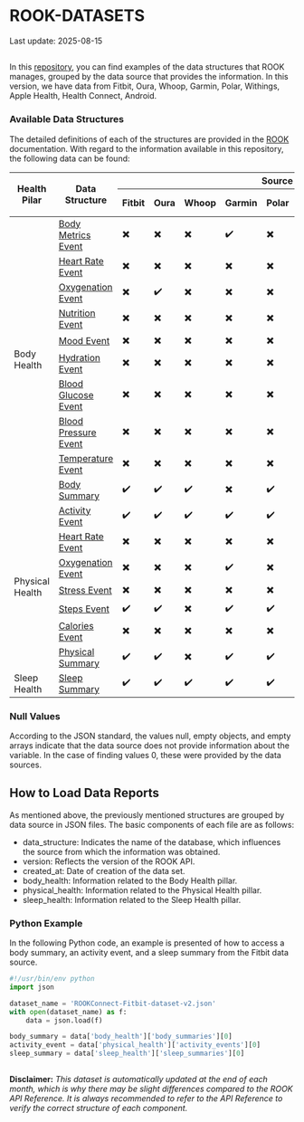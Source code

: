 # ROOK-DATASETS

Last update: 2025-08-15

##
In this [repository](https://github.com/RookeriesDevelopment/rook-data-datasets), you can find examples of the data structures that ROOK manages, grouped by the data source that provides the information. In this version, we have data from Fitbit, Oura, Whoop, Garmin, Polar, Withings, Apple Health, Health Connect, Android.

### Available Data Structures
The detailed definitions of each of the structures are provided in the [ROOK](https://docs.tryrook.io/docs/rookconnect/data-structure) documentation. With regard to the information available in this repository, the following data can be found:



<table class="tg">
<thead>
  <tr>
    <th class="tg-c3ow" rowspan="2">Health Pilar</th>
    <th class="tg-c3ow" rowspan="2">Data Structure</th>
    <th class="tg-c3ow" colspan="9">Source of Data</th>
  </tr>
  <tr>
    <th class="tg-c3ow">Fitbit</th>
    <th class="tg-c3ow">Oura</th>
    <th class="tg-c3ow">Whoop</th>
    <th class="tg-c3ow">Garmin</th>
    <th class="tg-c3ow">Polar</th>
    <th class="tg-c3ow">Withings</th>
    <th class="tg-c3ow">Apple Health</th>
    <th class="tg-c3ow">Health Connect</th>
    <th class="tg-c3ow">Android</th>
  </tr>
</thead>
<tbody>
  <tr>
    <td class="tg-c3ow" rowspan="10">Body Health</td>
    <td class="tg-c3ow"><a href="https://docs.tryrook.io/api">Body Metrics Event</a></td>
    <td class="tg-c3ow">✖️</td> <!-- Fitbit -->
    <td class="tg-c3ow">✖️</td> <!-- Oura -->
    <td class="tg-c3ow">✖️</td> <!-- Whoop -->
    <td class="tg-c3ow">✔️</td> <!-- Garmin -->
    <td class="tg-c3ow">✖️</td> <!-- Polar -->
    <td class="tg-c3ow">✔️</td> <!-- Withings -->
    <td class="tg-c3ow">✔️</td> <!-- Apple Health -->
    <td class="tg-c3ow">✖️</td> <!-- Health Connect -->
    <td class="tg-c3ow">✖️</td> <!-- Android -->
  </tr>
  <tr>
    <td class="tg-c3ow"><a href="https://docs.tryrook.io/api">Heart Rate Event</a></td>
    <td class="tg-c3ow">✖️</td> <!-- Fitbit -->
    <td class="tg-c3ow">✖️</td> <!-- Oura -->
    <td class="tg-c3ow">✖️</td> <!-- Whoop -->
    <td class="tg-c3ow">✖️</td> <!-- Garmin -->
    <td class="tg-c3ow">✖️</td> <!-- Polar -->
    <td class="tg-c3ow">✖️</td> <!-- Withings -->
    <td class="tg-c3ow">✔️</td> <!-- Apple Health -->
    <td class="tg-c3ow">✔️</td> <!-- Health Connect -->
    <td class="tg-c3ow">✖️</td> <!-- Android -->
  </tr>
  <tr>
    <td class="tg-c3ow"><a href="https://docs.tryrook.io/api">Oxygenation Event</a></td>
    <td class="tg-c3ow">✖️</td> <!-- Fitbit -->
    <td class="tg-c3ow">✔️</td> <!-- Oura -->
    <td class="tg-c3ow">✖️</td> <!-- Whoop -->
    <td class="tg-c3ow">✖️</td> <!-- Garmin -->
    <td class="tg-c3ow">✖️</td> <!-- Polar -->
    <td class="tg-c3ow">✖️</td> <!-- Withings -->
    <td class="tg-c3ow">✔️</td> <!-- Apple Health -->
    <td class="tg-c3ow">✔️</td> <!-- Health Connect -->
    <td class="tg-c3ow">✖️</td> <!-- Android -->
  </tr>
  <tr>
    <td class="tg-c3ow"><a href="https://docs.tryrook.io/api">Nutrition Event</a></td>
    <td class="tg-c3ow">✖️</td> <!-- Fitbit -->
    <td class="tg-c3ow">✖️</td> <!-- Oura -->
    <td class="tg-c3ow">✖️</td> <!-- Whoop -->
    <td class="tg-c3ow">✖️</td> <!-- Garmin -->
    <td class="tg-c3ow">✖️</td> <!-- Polar -->
    <td class="tg-c3ow">✖️</td> <!-- Withings -->
    <td class="tg-c3ow">✖️</td> <!-- Apple Health -->
    <td class="tg-c3ow">✖️</td> <!-- Health Connect -->
    <td class="tg-c3ow">✖️</td> <!-- Android -->
  </tr>
  <tr>
    <td class="tg-c3ow"><a href="https://docs.tryrook.io/api">Mood Event</a></td>
    <td class="tg-c3ow">✖️</td> <!-- Fitbit -->
    <td class="tg-c3ow">✖️</td> <!-- Oura -->
    <td class="tg-c3ow">✖️</td> <!-- Whoop -->
    <td class="tg-c3ow">✖️</td> <!-- Garmin -->
    <td class="tg-c3ow">✖️</td> <!-- Polar -->
    <td class="tg-c3ow">✖️</td> <!-- Withings -->
    <td class="tg-c3ow">✖️</td> <!-- Apple Health -->
    <td class="tg-c3ow">✖️</td> <!-- Health Connect -->
    <td class="tg-c3ow">✖️</td> <!-- Android -->
  </tr>
  <tr>
    <td class="tg-c3ow"><a href="https://docs.tryrook.io/api">Hydration Event</a></td>
    <td class="tg-c3ow">✖️</td> <!-- Fitbit -->
    <td class="tg-c3ow">✖️</td> <!-- Oura -->
    <td class="tg-c3ow">✖️</td> <!-- Whoop -->
    <td class="tg-c3ow">✖️</td> <!-- Garmin -->
    <td class="tg-c3ow">✖️</td> <!-- Polar -->
    <td class="tg-c3ow">✖️</td> <!-- Withings -->
    <td class="tg-c3ow">✖️</td> <!-- Apple Health -->
    <td class="tg-c3ow">✖️</td> <!-- Health Connect -->
    <td class="tg-c3ow">✖️</td> <!-- Android -->
  </tr>
  <tr>
    <td class="tg-c3ow"><a href="https://docs.tryrook.io/api">Blood Glucose Event</a></td>
    <td class="tg-c3ow">✖️</td> <!-- Fitbit -->
    <td class="tg-c3ow">✖️</td> <!-- Oura -->
    <td class="tg-c3ow">✖️</td> <!-- Whoop -->
    <td class="tg-c3ow">✖️</td> <!-- Garmin -->
    <td class="tg-c3ow">✖️</td> <!-- Polar -->
    <td class="tg-c3ow">✖️</td> <!-- Withings -->
    <td class="tg-c3ow">✔️</td> <!-- Apple Health -->
    <td class="tg-c3ow">✖️</td> <!-- Health Connect -->
    <td class="tg-c3ow">✖️</td> <!-- Android -->
  </tr>
  <tr>
    <td class="tg-c3ow"><a href="https://docs.tryrook.io/api">Blood Pressure Event</a></td>
    <td class="tg-c3ow">✖️</td> <!-- Fitbit -->
    <td class="tg-c3ow">✖️</td> <!-- Oura -->
    <td class="tg-c3ow">✖️</td> <!-- Whoop -->
    <td class="tg-c3ow">✖️</td> <!-- Garmin -->
    <td class="tg-c3ow">✖️</td> <!-- Polar -->
    <td class="tg-c3ow">✔️</td> <!-- Withings -->
    <td class="tg-c3ow">✔️</td> <!-- Apple Health -->
    <td class="tg-c3ow">✖️</td> <!-- Health Connect -->
    <td class="tg-c3ow">✖️</td> <!-- Android -->
  </tr>

  <tr>
    <td class="tg-c3ow"><a href="https://docs.tryrook.io/api">Temperature Event</a></td>
    <td class="tg-c3ow">✖️</td> <!-- Fitbit -->
    <td class="tg-c3ow">✖️</td> <!-- Oura -->
    <td class="tg-c3ow">✖️</td> <!-- Whoop -->
    <td class="tg-c3ow">✖️</td> <!-- Garmin -->
    <td class="tg-c3ow">✖️</td> <!-- Polar -->
    <td class="tg-c3ow">✔️</td> <!-- Withings -->
    <td class="tg-c3ow">✔️</td> <!-- Apple Health -->
    <td class="tg-c3ow">✖️</td> <!-- Health Connect -->
    <td class="tg-c3ow">✖️</td> <!-- Android -->
  </tr>
  <tr>
    <td class="tg-c3ow"><a href="https://docs.tryrook.io/api">Body Summary</a></td>
    <td class="tg-c3ow">✔️</td> <!-- Fitbit -->
    <td class="tg-c3ow">✔️</td> <!-- Oura -->
    <td class="tg-c3ow">✔️</td> <!-- Whoop -->
    <td class="tg-c3ow">✖️</td> <!-- Garmin -->
    <td class="tg-c3ow">✔️</td> <!-- Polar -->
    <td class="tg-c3ow">✔️</td> <!-- Withings -->
    <td class="tg-c3ow">✔️</td> <!-- Apple Health -->
    <td class="tg-c3ow">✔️</td> <!-- Health Connect -->
    <td class="tg-c3ow">✖️</td> <!-- Android -->
  </tr>
  <tr>
    <td class="tg-c3ow" rowspan="7">Physical Health</td>
    <td class="tg-c3ow"><a href="https://docs.tryrook.io/api">Activity Event</a></td>
    <td class="tg-c3ow">✔️</td> <!-- Fitbit -->
    <td class="tg-c3ow">✔️</td> <!-- Oura -->
    <td class="tg-c3ow">✔️</td> <!-- Whoop -->
    <td class="tg-c3ow">✔️</td> <!-- Garmin -->
    <td class="tg-c3ow">✔️</td> <!-- Polar -->
    <td class="tg-c3ow">✔️</td> <!-- Withings -->
    <td class="tg-c3ow">✔️</td> <!-- Apple Health -->
    <td class="tg-c3ow">✔️</td> <!-- Health Connect -->
    <td class="tg-c3ow">✖️</td> <!-- Android -->
  </tr>
  <tr>
    <td class="tg-c3ow"><a href="https://docs.tryrook.io/api">Heart Rate Event</a></td>
    <td class="tg-c3ow">✖️</td> <!-- Fitbit -->
    <td class="tg-c3ow">✖️</td> <!-- Oura -->
    <td class="tg-c3ow">✖️</td> <!-- Whoop -->
    <td class="tg-c3ow">✖️</td> <!-- Garmin -->
    <td class="tg-c3ow">✖️</td> <!-- Polar -->
    <td class="tg-c3ow">✔️</td> <!-- Withings -->
    <td class="tg-c3ow">✔️</td> <!-- Apple Health -->
    <td class="tg-c3ow">✔️</td> <!-- Health Connect -->
    <td class="tg-c3ow">✖️</td> <!-- Android -->
  </tr>
  <tr>
    <td class="tg-c3ow"><a href="https://docs.tryrook.io/api">Oxygenation Event</a></td>
    <td class="tg-c3ow">✖️</td> <!-- Fitbit -->
    <td class="tg-c3ow">✖️</td> <!-- Oura -->
    <td class="tg-c3ow">✖️</td> <!-- Whoop -->
    <td class="tg-c3ow">✔️</td> <!-- Garmin -->
    <td class="tg-c3ow">✖️</td> <!-- Polar -->
    <td class="tg-c3ow">✖️</td> <!-- Withings -->
    <td class="tg-c3ow">✔️</td> <!-- Apple Health -->
    <td class="tg-c3ow">✖️</td> <!-- Health Connect -->
    <td class="tg-c3ow">✖️</td> <!-- Android -->
  </tr>
  <tr>
    <td class="tg-c3ow"><a href="https://docs.tryrook.io/api">Stress Event</a></td>
    <td class="tg-c3ow">✖️</td> <!-- Fitbit -->
    <td class="tg-c3ow">✖️</td> <!-- Oura -->
    <td class="tg-c3ow">✖️</td> <!-- Whoop -->
    <td class="tg-c3ow">✖️</td> <!-- Garmin -->
    <td class="tg-c3ow">✖️</td> <!-- Polar -->
    <td class="tg-c3ow">✖️</td> <!-- Withings -->
    <td class="tg-c3ow">✖️</td> <!-- Apple Health -->
    <td class="tg-c3ow">✖️</td> <!-- Health Connect -->
    <td class="tg-c3ow">✖️</td> <!-- Android -->
  </tr>
  <tr>
    <td class="tg-c3ow"><a href="https://docs.tryrook.io/api">Steps Event</a></td>
    <td class="tg-c3ow">✔️</td> <!-- Fitbit -->
    <td class="tg-c3ow">✔️</td> <!-- Oura -->
    <td class="tg-c3ow">✖️</td> <!-- Whoop -->
    <td class="tg-c3ow">✔️</td> <!-- Garmin -->
    <td class="tg-c3ow">✔️</td> <!-- Polar -->
    <td class="tg-c3ow">✔️</td> <!-- Withings -->
    <td class="tg-c3ow">✔️</td> <!-- Apple Health -->
    <td class="tg-c3ow">✔️</td> <!-- Health Connect -->
    <td class="tg-c3ow">✔️</td> <!-- Android -->
  </tr>
  <tr>
    <td class="tg-c3ow"><a href="https://docs.tryrook.io/api">Calories Event</a></td>
    <td class="tg-c3ow">✖️</td> <!-- Fitbit -->
    <td class="tg-c3ow">✖️</td> <!-- Oura -->
    <td class="tg-c3ow">✖️</td> <!-- Whoop -->
    <td class="tg-c3ow">✖️</td> <!-- Garmin -->
    <td class="tg-c3ow">✖️</td> <!-- Polar -->
    <td class="tg-c3ow">✖️</td> <!-- Withings -->
    <td class="tg-c3ow">✔️</td> <!-- Apple Health -->
    <td class="tg-c3ow">✔️</td> <!-- Health Connect -->
    <td class="tg-c3ow">✖️</td> <!-- Android -->
  </tr>
  <tr>
    <td class="tg-c3ow"><a href="https://docs.tryrook.io/api">Physical Summary</a></td>
    <td class="tg-c3ow">✔️</td> <!-- Fitbit -->
    <td class="tg-c3ow">✔️</td> <!-- Oura -->
    <td class="tg-c3ow">✖️</td> <!-- Whoop -->
    <td class="tg-c3ow">✔️</td> <!-- Garmin -->
    <td class="tg-c3ow">✔️</td> <!-- Polar -->
    <td class="tg-c3ow">✔️</td> <!-- Withings -->
    <td class="tg-c3ow">✔️</td> <!-- Apple Health -->
    <td class="tg-c3ow">✔️</td> <!-- Health Connect -->
    <td class="tg-c3ow">✖️</td> <!-- Android -->
  </tr>
  <tr>
    <td class="tg-c3ow">Sleep Health</td>
    <td class="tg-c3ow"><a href="https://docs.tryrook.io/api">Sleep Summary</a></td>
    <td class="tg-c3ow">✔️</td> <!-- Fitbit -->
    <td class="tg-c3ow">✔️</td> <!-- Oura -->
    <td class="tg-c3ow">✔️</td> <!-- Whoop -->
    <td class="tg-c3ow">✔️</td> <!-- Garmin -->
    <td class="tg-c3ow">✔️</td> <!-- Polar -->
    <td class="tg-c3ow">✔️</td> <!-- Withings -->
    <td class="tg-c3ow">✔️</td> <!-- Apple Health -->
    <td class="tg-c3ow">✔️</td> <!-- Health Connect -->
    <td class="tg-c3ow">✖️</td> <!-- Android -->
  </tr>
</tbody>
</table>

### Null Values
According to the JSON standard, the values null, empty objects, and empty arrays indicate that the data source does not provide information about the variable. In the case of finding values 0, these were provided by the data sources.

## How to Load Data Reports
As mentioned above, the previously mentioned structures are grouped by data source in JSON files. The basic components of each file are as follows:

+   data_structure: Indicates the name of the database, which influences the source from which the information was obtained.
+   version: Reflects the version of the ROOK API.
+   created_at: Date of creation of the data set.
+   body_health: Information related to the Body Health pillar.
+   physical_health: Information related to the Physical Health pillar.
+   sleep_health: Information related to the Sleep Health pillar.

### Python Example
In the following Python code, an example is presented of how to access a body summary, an activity event, and a sleep summary from the Fitbit data source.

```python
#!/usr/bin/env python
import json

dataset_name = 'ROOKConnect-Fitbit-dataset-v2.json'
with open(dataset_name) as f:
    data = json.load(f)

body_summary = data['body_health']['body_summaries'][0]
activity_event = data['physical_health']['activity_events'][0]
sleep_summary = data['sleep_health']['sleep_summaries'][0]
```
##
<b>Disclaimer:</b> <em>This dataset is automatically updated at the end of each month, which is why there may be slight differences compared to the ROOK API Reference. It is always recommended to refer to the API Reference to verify the correct structure of each component.</em>
